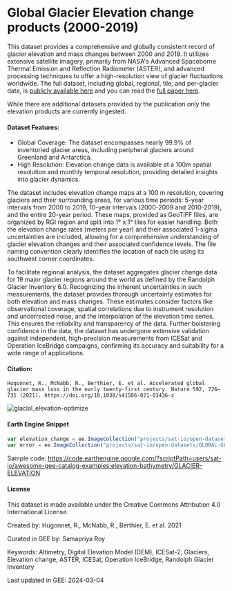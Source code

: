 # Global Glacier Elevation change products (2000-2019)

This dataset provides a comprehensive and globally consistent record of glacier elevation and mass changes between 2000 and 2019. It utilizes
extensive satellite imagery, primarily from NASA's Advanced Spaceborne Thermal Emission and Reflection Radiometer (ASTER), and advanced processing
techniques to offer a high-resolution view of glacier fluctuations worldwide. The full dataset, including global, regional, tile, and per-glacier
data, is [publicly available here](https://doi.org/10.6096/13) and you can read the [full paper here](https://www.nature.com/articles/s41586-021-03436-z).

While there are additional datasets provided by the publication only the elevation products are currently ingested.

#### Dataset Features:
* Global Coverage: The dataset encompasses nearly 99.9% of inventoried glacier areas, including peripheral glaciers around Greenland and Antarctica.
* High Resolution: Elevation change data is available at a 100m spatial resolution and monthly temporal resolution, providing detailed insights into
  glacier dynamics.

The dataset includes elevation change maps at a 100 m resolution, covering glaciers and their surrounding areas, for various time periods: 5-year intervals from 2000 to 2019, 10-year intervals (2000-2009 and 2010-2019), and the entire 20-year period. These maps, provided as GeoTIFF files, are organized by RGI region and split into 1° x 1° tiles for easier handling. Both the elevation change rates (meters per year) and their associated 1-sigma uncertainties are included, allowing for a comprehensive understanding of glacier elevation changes and their associated confidence levels. The file naming convention clearly identifies the location of each tile using its southwest corner coordinates.

To facilitate regional analysis, the dataset aggregates glacier change data for 19 major glacier regions around the world as defined by the Randolph Glacier Inventory 6.0. Recognizing the inherent uncertainties in such measurements, the dataset provides thorough uncertainty estimates for both elevation and mass changes. These estimates consider factors like observational coverage, spatial correlations due to instrument resolution and uncorrected noise, and the interpolation of the elevation time series. This ensures the reliability and transparency of the data. Further bolstering confidence in the data, the dataset has undergone extensive validation against independent, high-precision measurements from ICESat and Operation IceBridge campaigns, confirming its accuracy and suitability for a wide range of applications.

#### Citation:

```
Hugonnet, R., McNabb, R., Berthier, E. et al. Accelerated global glacier mass loss in the early twenty-first century. Nature 592, 726–731 (2021). https://doi.org/10.1038/s41586-021-03436-z
```

![glacial_elevation-optimize](https://github.com/samapriya/awesome-gee-community-datasets/assets/6677629/8bd64e04-37c3-4302-9748-1174cd99a669)

#### Earth Engine Snippet

```js
var elevation_change = ee.ImageCollection("projects/sat-io/open-datasets/GLOBAL-GLACIER-MASS-LOSS/elevation-change");
var error = ee.ImageCollection("projects/sat-io/open-datasets/GLOBAL-GLACIER-MASS-LOSS/elevation-change-error");
```

Sample code: https://code.earthengine.google.com/?scriptPath=users/sat-io/awesome-gee-catalog-examples:elevation-bathymetry/GLACIER-ELEVATION

#### License
This dataset is made available under the Creative Commons Attribution 4.0 International License.

Created by: Hugonnet, R., McNabb, R., Berthier, E. et al. 2021

Curated in GEE by: Samapriya Roy

Keywords: Altimetry, Digital Elevation Model (DEM), ICESat-2, Glaciers, Elevation change, ASTER, ICESat, Operation IceBridge, Randolph Glacier Inventory

Last updated in GEE: 2024-03-04
